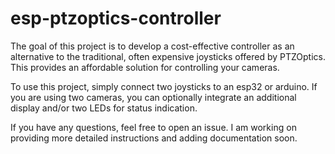 # esp-ptzoptics-controller
The goal of this project is to develop a cost-effective controller as an alternative to the traditional, often expensive joysticks offered by PTZOptics. This provides an affordable solution for controlling your cameras.

To use this project, simply connect two joysticks to an esp32 or arduino. If you are using two cameras, you can optionally integrate an additional display and/or two LEDs for status indication.

If you have any questions, feel free to open an issue. I am working on providing more detailed instructions and adding documentation soon.
